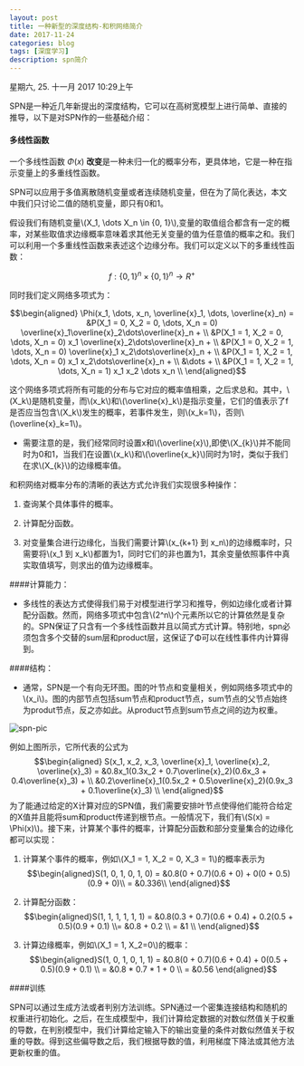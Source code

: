 ```yaml
---
layout: post
title: 一种新型的深度结构-和积网络简介
date: 2017-11-24
categories: blog
tags: [深度学习]
description: spn简介
---
```


星期六, 25. 十一月 2017 10:29上午 

SPN是一种近几年新提出的深度结构，它可以在高树宽模型上进行简单、直接的推导，以下是对SPN作的一些基础介绍：

#### 多线性函数

一个多线性函数 $Φ(x)$ **改变**是一种未归一化的概率分布，更具体地，它是一种在指示变量上的多重线性函数。

SPN可以应用于多值离散随机变量或者连续随机变量，但在为了简化表达，本文中我们只讨论二值的随机变量，即只有0和1。

假设我们有随机变量\\(X_1, \dots X_n \in \{0, 1\}\\),变量的取值组合都含有一定的概率，对某些取值求边缘概率意味着求其他无关变量的值为任意值的概率之和。我们可以利用一个多重线性函数来表述这个边缘分布。我们可以定义以下的多重线性函数：

$$f : \{0, 1\}^n \times \{0, 1\}^n \rightarrow R^+$$

同时我们定义网络多项式为：

$$\begin{aligned} \Phi(x_1, \dots, x_n, \overline{x}_1, \dots, \overline{x}_n) =  &P(X_1 = 0, X_2 = 0, \dots, X_n = 0) \overline{x}_1\overline{x}_2\dots\overline{x}_n + \\ &P(X_1 = 1, X_2 = 0, \dots, X_n = 0) x_1 \overline{x}_2\dots\overline{x}_n + \\ &P(X_1 = 0, X_2 = 1, \dots, X_n = 0) \overline{x}_1 x_2\dots\overline{x}_n + \\ &P(X_1 = 1, X_2 = 1, \dots, X_n = 0) x_1 x_2\dots\overline{x}_n + \\ &\dots + \\ &P(X_1 = 1, X_2 = 1, \dots, X_n = 1) x_1 x_2 \dots x_n \\ \end{aligned}$$

这个网络多项式将所有可能的分布与它对应的概率值相乘，之后求总和。其中，\\(X_k\\)是随机变量，而\\(x_k\\)和\\(\overline{x}_k\\)是指示变量，它们的值表示了f是否应当包含\\(X_k\\)发生的概率，若事件发生，则\\(x_k=1\\)，否则\\(\overline{x}_k=1\\)。

- 需要注意的是，我们经常同时设置x和\\(\overline{x}\\),即使\\(X_{k}\\)并不能同时为0和1，当我们在设置\\(x_k\\)和\\(\overline{x_k}\\)同时为1时，类似于我们在求\\(X_{k}\\)的边缘概率值。

和积网络对概率分布的清晰的表达方式允许我们实现很多种操作：

1. 查询某个具体事件的概率。

2. 计算配分函数。

3. 对变量集合进行边缘化，当我们需要计算\\(x_{k+1} 到 x_n\\)的边缘概率时，只需要将\\(x_1 到 x_k\\)都置为1，同时它们的非也置为1，其余变量依照事件中真实取值填写，则求出的值为边缘概率。

####计算能力：

- 多线性的表达方式使得我们易于对模型进行学习和推导，例如边缘化或者计算配分函数。然而，网络多项式中包含\\(2^n\\)个元素所以它的计算依然是复杂的。SPN保证了只含有一个多线性函数并且以简式方式计算。特别地，spn必须包含多个交替的sum层和product层，这保证了Φ可以在线性事件内计算得到。

####结构：

- 通常，SPN是一个有向无环图。图的叶节点和变量相关，例如网络多项式中的\\(x_i\\)。图的内部节点包括sum节点和product节点，sum节点的父节点始终为produt节点，反之亦如此。从product节点到sum节点之间的边为权重。

![spn-pic](/home/willis_hu/图片/spn-pic.png  "spn-pic")

例如上图所示，它所代表的公式为
$$\begin{aligned} S(x_1, x_2, x_3, \overline{x}_1, \overline{x}_2, \overline{x}_3) = &0.8x_1(0.3x_2 + 0.7\overline{x}_2)(0.6x_3 + 0.4\overline{x}_3) + \\ &0.2\overline{x}_1(0.5x_2 + 0.5\overline{x}_2)(0.9x_3 + 0.1\overline{x}_3) \\ \end{aligned}$$
为了能通过给定的X计算对应的SPN值，我们需要安排叶节点使得他们能符合给定的X值并且能将sum和product传递到根节点。一般情况下，我们有\\(S(x) = \Phi(x)\\)。接下来，计算某个事件的概率，计算配分函数和部分变量集合的边缘化都可以实现：

1. 计算某个事件的概率，例如\\(X_1 = 1, X_2 = 0, X_3 = 1\\)的概率表示为$$\begin{aligned}S(1, 0, 1, 0, 1, 0) = &0.8(0 + 0.7)(0.6 + 0) + 0(0 + 0.5)(0.9 + 0)\\ = &0.336\\ \end{aligned}$$

2. 计算配分函数：$$\begin{aligned}S(1, 1, 1, 1, 1, 1) = &0.8(0.3 + 0.7)(0.6 + 0.4) + 0.2(0.5 + 0.5)(0.9 + 0.1) \\= &0.8 + 0.2 \\ = &1 \\ \end{aligned}$$ 

3. 计算边缘概率，例如\\(X_1 = 1, X_2=0\\)的概率：
$$\begin{aligned}S(1, 0, 1, 0, 1, 1) = &0.8(0 + 0.7)(0.6 + 0.4) + 0(0.5 + 0.5)(0.9 + 0.1) \\ = &0.8 * 0.7 * 1 + 0 \\ = &0.56 \end{aligned}$$

####训练

SPN可以通过生成方法或者判别方法训练。SPN通过一个密集连接结构和随机的权重进行初始化。之后，在生成模型中，我们计算给定数据的对数似然值关于权重的导数，在判别模型中，我们计算给定输入下的输出变量的条件对数似然值关于权重的导数。得到这些偏导数之后，我们根据导数的值，利用梯度下降法或其他方法更新权重的值。
